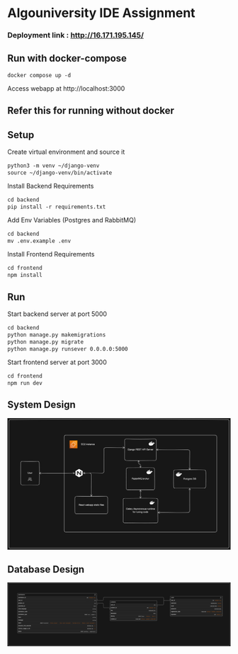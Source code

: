 # Algouniversity IDE Assignment

### Deployment link : http://16.171.195.145/

## Run with docker-compose
```
docker compose up -d
```
Access webapp at http://localhost:3000


## Refer this for running without docker
## Setup

Create virtual environment and source it

```
python3 -m venv ~/django-venv
source ~/django-venv/bin/activate
```
Install Backend Requirements

```
cd backend
pip install -r requirements.txt
```
Add Env Variables (Postgres and RabbitMQ)

```
cd backend
mv .env.example .env
```

Install Frontend Requirements

```
cd frontend
npm install
```

## Run

Start backend server at port 5000

```
cd backend
python manage.py makemigrations
python manage.py migrate
python manage.py runsever 0.0.0.0:5000

```

Start frontend server at port 3000

```
cd frontend
npm run dev
```

## System Design
![System Design](./images/system-design.png)

## Database Design
![Database Design](./images/db-design.png)
